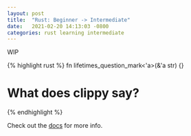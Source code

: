 ```yaml
---
layout: post
title:  "Rust: Beginner -> Intermediate"
date:   2021-02-20 14:13:03 -0800
categories: rust learning intermediate
---
```

WIP

{% highlight rust %}
fn lifetimes_question_mark<'a>(&'a str) {}
# What does clippy say?
{% endhighlight %}

Check out the [docs][std] for more info.

[std]: https://doc.rust-lang.org/std/
